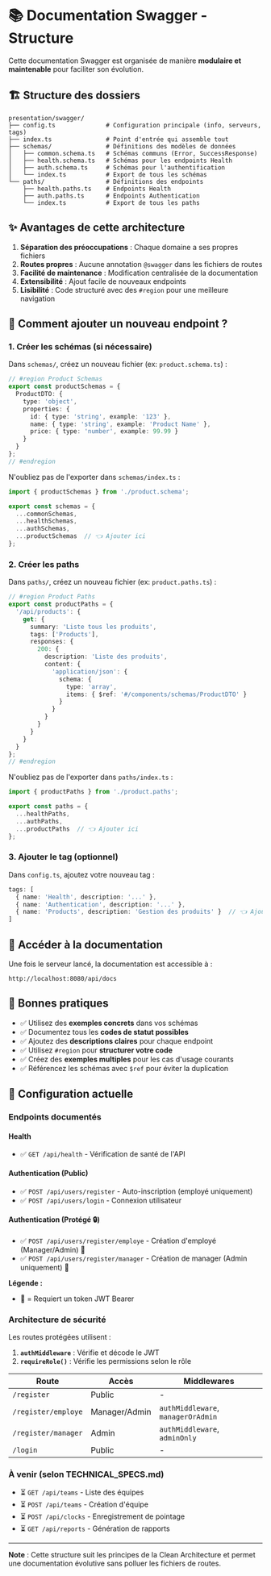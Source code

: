 # 📚 Documentation Swagger - Structure

Cette documentation Swagger est organisée de manière **modulaire et maintenable** pour faciliter son évolution.

## 🏗️ Structure des dossiers

```
presentation/swagger/
├── config.ts              # Configuration principale (info, serveurs, tags)
├── index.ts               # Point d'entrée qui assemble tout
├── schemas/               # Définitions des modèles de données
│   ├── common.schema.ts   # Schémas communs (Error, SuccessResponse)
│   ├── health.schema.ts   # Schémas pour les endpoints Health
│   ├── auth.schema.ts     # Schémas pour l'authentification
│   └── index.ts           # Export de tous les schémas
└── paths/                 # Définitions des endpoints
    ├── health.paths.ts    # Endpoints Health
    ├── auth.paths.ts      # Endpoints Authentication
    └── index.ts           # Export de tous les paths
```

## ✨ Avantages de cette architecture

1. **Séparation des préoccupations** : Chaque domaine a ses propres fichiers
2. **Routes propres** : Aucune annotation `@swagger` dans les fichiers de routes
3. **Facilité de maintenance** : Modification centralisée de la documentation
4. **Extensibilité** : Ajout facile de nouveaux endpoints
5. **Lisibilité** : Code structuré avec des `#region` pour une meilleure navigation

## 🚀 Comment ajouter un nouveau endpoint ?

### 1. Créer les schémas (si nécessaire)

Dans `schemas/`, créez un nouveau fichier (ex: `product.schema.ts`) :

```typescript
// #region Product Schemas
export const productSchemas = {
  ProductDTO: {
    type: 'object',
    properties: {
      id: { type: 'string', example: '123' },
      name: { type: 'string', example: 'Product Name' },
      price: { type: 'number', example: 99.99 }
    }
  }
};
// #endregion
```

N'oubliez pas de l'exporter dans `schemas/index.ts` :

```typescript
import { productSchemas } from './product.schema';

export const schemas = {
  ...commonSchemas,
  ...healthSchemas,
  ...authSchemas,
  ...productSchemas  // 👈 Ajouter ici
};
```

### 2. Créer les paths

Dans `paths/`, créez un nouveau fichier (ex: `product.paths.ts`) :

```typescript
// #region Product Paths
export const productPaths = {
  '/api/products': {
    get: {
      summary: 'Liste tous les produits',
      tags: ['Products'],
      responses: {
        200: {
          description: 'Liste des produits',
          content: {
            'application/json': {
              schema: {
                type: 'array',
                items: { $ref: '#/components/schemas/ProductDTO' }
              }
            }
          }
        }
      }
    }
  }
};
// #endregion
```

N'oubliez pas de l'exporter dans `paths/index.ts` :

```typescript
import { productPaths } from './product.paths';

export const paths = {
  ...healthPaths,
  ...authPaths,
  ...productPaths  // 👈 Ajouter ici
};
```

### 3. Ajouter le tag (optionnel)

Dans `config.ts`, ajoutez votre nouveau tag :

```typescript
tags: [
  { name: 'Health', description: '...' },
  { name: 'Authentication', description: '...' },
  { name: 'Products', description: 'Gestion des produits' }  // 👈 Ajouter ici
]
```

## 📖 Accéder à la documentation

Une fois le serveur lancé, la documentation est accessible à :

```
http://localhost:8080/api/docs
```

## 🎯 Bonnes pratiques

- ✅ Utilisez des **exemples concrets** dans vos schémas
- ✅ Documentez tous les **codes de statut possibles**
- ✅ Ajoutez des **descriptions claires** pour chaque endpoint
- ✅ Utilisez `#region` pour **structurer votre code**
- ✅ Créez des **exemples multiples** pour les cas d'usage courants
- ✅ Référencez les schémas avec `$ref` pour éviter la duplication

## 🔧 Configuration actuelle

### Endpoints documentés

#### Health
- ✅ `GET /api/health` - Vérification de santé de l'API

#### Authentication (Public)
- ✅ `POST /api/users/register` - Auto-inscription (employé uniquement)
- ✅ `POST /api/users/login` - Connexion utilisateur

#### Authentication (Protégé 🔒)
- ✅ `POST /api/users/register/employe` - Création d'employé (Manager/Admin) 🔐
- ✅ `POST /api/users/register/manager` - Création de manager (Admin uniquement) 🔐

**Légende :**
- 🔐 = Requiert un token JWT Bearer

### Architecture de sécurité

Les routes protégées utilisent :
1. **`authMiddleware`** : Vérifie et décode le JWT
2. **`requireRole()`** : Vérifie les permissions selon le rôle

| Route | Accès | Middlewares |
|-------|-------|-------------|
| `/register` | Public | - |
| `/register/employe` | Manager/Admin | `authMiddleware`, `managerOrAdmin` |
| `/register/manager` | Admin | `authMiddleware`, `adminOnly` |
| `/login` | Public | - |

### À venir (selon TECHNICAL_SPECS.md)

- ⏳ `GET /api/teams` - Liste des équipes
- ⏳ `POST /api/teams` - Création d'équipe
- ⏳ `POST /api/clocks` - Enregistrement de pointage
- ⏳ `GET /api/reports` - Génération de rapports

---

**Note** : Cette structure suit les principes de la Clean Architecture et permet une documentation évolutive sans polluer les fichiers de routes.

